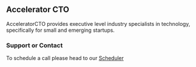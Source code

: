 ## Accelerator CTO

AcceleratorCTO provides executive level industry specialists in technology, specifically for small and emerging startups.



### Support or Contact

To schedule a call please head to our [Scheduler](https://tidycal.com/nicowesterdale)
